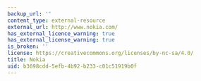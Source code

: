 ```yaml
---
backup_url: ''
content_type: external-resource
external_url: http://www.nokia.com/
has_external_licence_warning: true
has_external_license_warning: true
is_broken: ''
license: https://creativecommons.org/licenses/by-nc-sa/4.0/
title: Nokia
uid: b3698cdd-5efb-4b92-b233-c01c51919b0f
---
```

